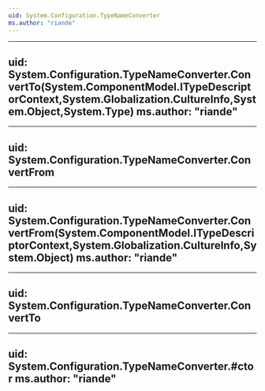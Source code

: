 ```yaml
---
uid: System.Configuration.TypeNameConverter
ms.author: "riande"
---
```


---
uid: System.Configuration.TypeNameConverter.ConvertTo(System.ComponentModel.ITypeDescriptorContext,System.Globalization.CultureInfo,System.Object,System.Type)
ms.author: "riande"
---

---
uid: System.Configuration.TypeNameConverter.ConvertFrom
---

---
uid: System.Configuration.TypeNameConverter.ConvertFrom(System.ComponentModel.ITypeDescriptorContext,System.Globalization.CultureInfo,System.Object)
ms.author: "riande"
---

---
uid: System.Configuration.TypeNameConverter.ConvertTo
---

---
uid: System.Configuration.TypeNameConverter.#ctor
ms.author: "riande"
---
